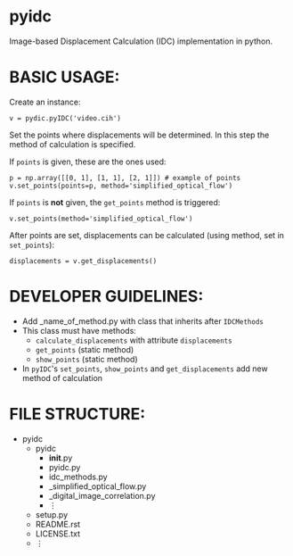 # pyidc

Image-based Displacement Calculation (IDC) implementation in python.

# BASIC USAGE:
Create an instance:
```
v = pydic.pyIDC('video.cih')
```
Set the points where displacements will be determined. In this step the method of calculation is specified.

If `points` is given, these are the ones used:
```
p = np.array([[0, 1], [1, 1], [2, 1]]) # example of points
v.set_points(points=p, method='simplified_optical_flow')
```
If `points` is **not** given, the `get_points` method is triggered:
```
v.set_points(method='simplified_optical_flow')
```
After points are set, displacements can be calculated (using method, set in `set_points`):
```
displacements = v.get_displacements()
```

# DEVELOPER GUIDELINES:
* Add _name_of_method.py with class that inherits after `IDCMethods`
* This class must have methods:
	* `calculate_displacements` with attribute `displacements`
	* `get_points` (static method)
	* `show_points` (static method)
* In `pyIDC`'s `set_points`, `show_points` and `get_displacements` add new method of calculation


# FILE STRUCTURE:
- pyidc
	- pyidc
	    - __init__.py
	    - pyidc.py
	    - idc_methods.py
	    - _simplified_optical_flow.py
	    - _digital_image_correlation.py
	    - ⋮
	- setup.py
	- README.rst
	- LICENSE.txt
	- ⋮


